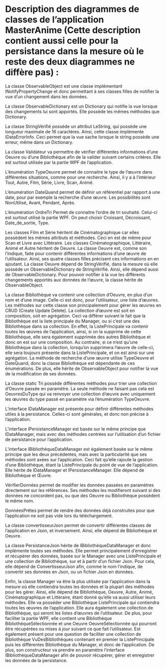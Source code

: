 # Description des diagrammes de classes de l’application MasterAnime (Cette description contient aussi celle pour la persistance dans la mesure où le reste des deux diagrammes ne diffère pas) : #


La classe ObservableObject est une classe implémentant INotifyPropertyChange et donc permettant à ses classes filles de notifier la vue d’un changement dans les données.

La classe ObservableDictionary est un Dictionary qui notifie la vue lorsque des changements lui sont apportés. Elle possède les mêmes méthodes que Dictionary.

La classe StringVérifié possède un attribut LeString, qui possède une longueur maximale de 16 caractères. Ainsi, cette classe implémente IDataErrorInfo. Ceci permet que la vue sache lorsque le string possède une erreur, même dans un Dictionary.

La classe Validateur va permettre de vérifier différentes informations d’une Oeuvre ou d’une Bibliothèque afin de la valider suivant certains critères. Elle est surtout utilisée par la partie WPF de l’application.

L’énumération TypeOeuvre permet de connaitre le type de l’œuvre dans différentes situations, comme pour une recherche. Ainsi, il y a à l’intérieur Tout, Autre, Film, Série, Livre, Scan, Animé.

L’énumération DateQuand permet de définir un référentiel par rapport à une date, pour par exemple la recherche d’une œuvre. Les possibilités sont NonUtilisé, Avant, Pendant, Après.

L’énumération OrdreTri Permet de connaitre l’ordre de tri souhaité. Celui-ci est surtout utilisé la partie WPF. On peut choisir Croissant, Décroissant, Date_de_sortie, Type.

Les classes Film et Série héritent de Cinématographique car elles possèdent les mêmes attributs et méthodes. Ceci en est de même pour Scan et Livre avec Littéraire. Les classes Cinématographique, Littéraire, Animé et Autre héritent de Oeuvre. La classe Oeuvre est, comme son l’indique, faite pour contenir différentes informations d’une œuvre de l’utilisateur. Ainsi, ses quatre classes filles précisent ces informations en en ajoutant. La classe Oeuvre dépend de StringVérifié, dans la mesure où elle possède un ObservableDictionary de StringVérifié. Ainsi, elle dépend aussi de ObservableDictionary. Pour pouvoir notifier à la vue les différents changements apportés aux données de l’œuvre, la classe hérite de ObservableObject.

La classe Bibliothèque va contenir une collection d’Oeuvre, en plus d’un nom et d’une image. Celle-ci est donc, pour l’utilisateur, une liste d’œuvres. Les méthodes sur cette classe son principalement pour gérer les œuvres en CRUD (Create Update Delete). La collection d’œuvre est soit en composition, soit en agrégation. Ceci va différer suivant le fait que la Bibliothèque est la liste principale du Manager, ou si c’est une des Bibliothèque dans sa collection. En effet, la ListePrincipale va contenir toutes les œuvres de l’application, ainsi, si on la supprime de cette Bibliothèque, elle sera également supprimée des autres Bibliothèque et donc on est sur une composition. Au contraire, si ce n’est qu’une Bibliothèque dans la collection, lorsqu’on supprimera l’œuvre de celle-ci, elle sera toujours présente dans la ListePrincipale, et on est ainsi sur une agrégation. La méthode de recherche d’une œuvre utilise TypeOeuvre et DateQuand, donc la classe Bibliothèque est dépendante de ces énumérations. De plus, elle hérite de ObservableObject pour notifier la vue de la modification de ses données.

La classe static Tri possède différentes méthodes pour trier une collection d’Oeuvre passée en paramètre. La seule méthode ne faisant pas cela est OeuvresDuType qui va renvoyer une collection d’œuvre avec uniquement les œuvres du type passé en paramètre via l’énumération TypeOeuvre.

L’interface IDataManager <T> est présente pour définir différentes méthodes utiles à la persistance. Celles-ci sont générales, et donc non précise à l’application.

L’interface IPersistanceManager est basée sur le même principe que IDataManager, mais avec des méthodes centrées sur l’utilisation d’un fichier de persistance pour l’application.

L’interface IBibliothèqueDataManager est également basée sur le même principe que les deux précédentes, mais avec la particularité que ses méthodes sont axées sur l’application. Ceci fait qu’elle rajoute la gestion d’une Bibliothèque, étant la ListePrincipale du point de vue de l’application. Elle hérite de IDataManager et IPersistanceManager.  Elle dépend de Bibliothèque et Œuvre.

VérifierDonnées permet de modifier les données passées en paramètres directement sur les références. Ses méthodes les modifieront suivant si des données ne concordent pas, ou que des Oeuvre ou Bibliothèque possèdent le même nom.

DonnéesPrêtes permet de rendre des données déjà construites pour que l’application ne soit pas vide lors du téléchargement.

La classe convertisseurJson permet de convertir différentes classes de l’application en Json, et inversement. Ainsi, elle dépend de Bibliothèque et Oeuvre.

La classe PersistanceJson hérite de IBibliothèqueDataManager et donc implémente toutes ses méthodes. Elle permet principalement d’enregistrer et récupérer des données, basée sur le Manager avec une ListePrincipale et une collection de Bibliothèque, sur et à partir d’un fichier Json. Pour cela, elle dépend de ConvertisseurJson afin, comme le nom l’indique, de convertir ses données en Json, ou un fichier Json en données.

Enfin, la classe Manager va être la plus utilisée par l’application dans la mesure où elle contiendra toutes les données et la plupart des méthodes pour les gérer. Ainsi, elle dépend de Bibliothèque, Oeuvre, Autre, Animé, Cinématographique et Littéraire, étant donné qu’elle va aussi utiliser leurs méthodes. Elle va posséder une Bibliothèque ListePrincipale qui contiendra toutes les œuvres de l’application. Elle aura également une collection de Bibliothèque, qui seront les listes d’œuvres de l’utilisateur. De plus, pour faciliter la partie WPF, elle contient une Bibliothèque BibliothèqueSélectionnée et une Oeuvre OeuvreSélectionnée qui pourront être récupérées ou mises à jour suivant ce que fait l’utilisateur. Est également présent pour une question de faciliter une collection de Bibliothèque VuDesBibliothèques contenant en premier la ListePrincipale puis les différentes Bibliothèque du Manager, et donc de l’application. De plus, son constructeur va prendre en paramètre l’interface IBibliothèqueDataManager afin de pouvoir récupérer, gérer et enregistrer les données de la persistance.
